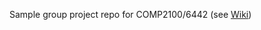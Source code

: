 Sample group project repo for COMP2100/6442 (see [Wiki](https://gitlab.cecs.anu.edu.au/u1064702/comp2100_6442_s2_2020_group_project/-/wikis/home))
